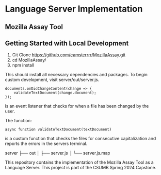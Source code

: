 # Language Server Implementation

## Mozilla Assay Tool

## Getting Started with Local Development

1. Git Clone https://github.com/camsterrrr/MozillaAssay.git
2. cd MozillaAssay/
3. npm install

This should install all necessary dependencies and packages. To begin custom development, visit server/out/server.js.

```
documents.onDidChangeContent(change => {
    validateTextDocument(change.document);
});
```
is an event listener that checks for when a file has been changed by the user.

The function:
```
async function validateTextDocument(textDocument)
```

is a custom function that checks the files for consecutive capitalization and reports the errors in the servers terminal.

server
├── out
│   ├── server.js
│   └── server.js.map

This repository contains the implementation of the Mozilla Assay Tool as a Language Server. This project is part of the CSUMB Spring 2024 Capstone.


